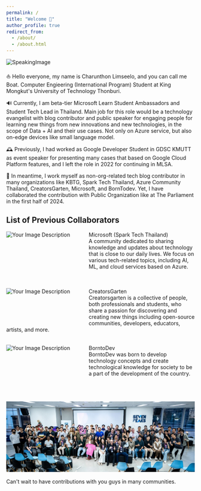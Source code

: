 ```yaml
---
permalink: /
title: "Welcome 👋"
author_profile: true
redirect_from: 
  - /about/
  - /about.html
---
```


![SpeakingImage](https://scontent.fbkk22-2.fna.fbcdn.net/v/t39.30808-6/471150391_2668536860013333_7829739524932187874_n.jpg?_nc_cat=105&ccb=1-7&_nc_sid=127cfc&_nc_eui2=AeEOo4a6D-CVhJcMu1_tt40mGz9OkxdTaQkbP06TF1NpCSPk3cRY8TFZYYD3EhfaDLINYXwuQOxCUGXu6e8_If0x&_nc_ohc=aSUyRCACiW8Q7kNvgFQcGwb&_nc_zt=23&_nc_ht=scontent.fbkk22-2.fna&_nc_gid=A0KIPh36P6jMkv9vPowsVgz&oh=00_AYA_4QMpy7pUQIqmwuRfurtdalnep_jGYDECA6BGWmSf1g&oe=67A155B1)

⛵ Hello everyone, my name is Charunthon Limseelo, and you can call me Boat. Computer Engieering (International Program) Student at King Mongkut's University of Technology Thonburi.

🔊 Currently, I am beta-tier Microsoft Learn Student Ambassadors and Student Tech Lead in Thailand. Main job for this role would be a technology evangelist with blog contributor and public speaker for engaging people for learning new things from new innovations and new technologies, in the scope of Data + AI and their use cases. Not only on Azure service, but also on-edge devices like small language model.

🕰️ Previously, I had worked as Google Developer Student in GDSC KMUTT as event speaker for presenting many cases that based on Google Cloud Platform features, and I left the role in 2022 for continuing in MLSA.

📝 In meantime, I work myself as non-org-related tech blog contributor in many organizations like KBTG, Spark Tech Thailand, Azure Community Thailand, CreatorsGarten, Microsoft, and BornTodev. Yet, I have collaborated the contribution with Public Organization like at The Parliament in the first half of 2024.

List of Previous Collaborators
-------

<div style="text-align: left; position: relative; min-height: 120px;">
 <img src="https://encrypted-tbn0.gstatic.com/images?q=tbn:ANd9GcR8u8BZcgcIxcfgSJsas_HDf2pfYTBlmo2q3g&s" alt="Your Image Description" style="float: left; height: 90px; margin-right: 50px;">
 <div style="transform: translateY(0%);">

Microsoft (Spark Tech Thailand) <br/> A community dedicated to sharing knowledge and updates about technology that is close to our daily lives. We focus on various tech-related topics, including AI, ML, and cloud services based on Azure.
</div>
</div>

<br/>

<div style="text-align: left; position: relative; min-height: 120px;">
 <img src="https://scontent.fbkk22-6.fna.fbcdn.net/v/t39.30808-6/291730149_1726751787657720_8906319279669512067_n.jpg?_nc_cat=102&ccb=1-7&_nc_sid=6ee11a&_nc_eui2=AeFgNtC3jYzLueW3X0gaqbGAoipniRaQC32iKmeJFpALfeVbhksJYtdbTLllXu3ATHq6tsqh4KZnMBw5DWzc3P0Z&_nc_ohc=8AI3mCicZ8UQ7kNvgEPnJlb&_nc_zt=23&_nc_ht=scontent.fbkk22-6.fna&_nc_gid=AfvPF256qGWlcW230AJUv0R&oh=00_AYBH5ZO-6FMbZwTJNc64Q_pRT-gbPG_3gJzlL5GOKVkebQ&oe=67A7EA2F" alt="Your Image Description" style="float: left; height: 90px; margin-right: 50px;">
 <div style="transform: translateY(0%);">

CreatorsGarten <br/> Creatorsgarten is a collective of people, both professionals and students, who share a passion for discovering and creating new things including open-source communities, developers, educators, artists, and more.
</div>
</div>

<br/>

<div style="text-align: left; position: relative; min-height: 120px;">
 <img src="https://scontent.fbkk29-7.fna.fbcdn.net/v/t39.30808-6/339457321_1301277067125145_7374604210670226972_n.png?_nc_cat=1&ccb=1-7&_nc_sid=6ee11a&_nc_eui2=AeEmR4WviN1T-nqO5bbOebo2c6koiE5_1m1zqSiITn_WbR5upLXKwvHia7XKQRTPcmU3cLLogrP5yetWxLjwhkQd&_nc_ohc=0EkICPEFgt8Q7kNvgHpXL0_&_nc_zt=23&_nc_ht=scontent.fbkk29-7.fna&_nc_gid=AAI_ymBRaAaIrM0Ghli9s8T&oh=00_AYBYalh1kipRYhvvRuhDUZxRxEOf-UBUmm7RI0UdVtZjYw&oe=67A7FC16" alt="Your Image Description" style="float: left; height: 90px; margin-right: 50px;">
 <div style="transform: translateY(0%);">

BorntoDev <br/> BorntoDev was born to develop technology concepts and create technological knowledge for society to be a part of the development of the country.
</div>
</div>

<br/>

![alt text](/_pages/image.png)

Can't wait to have contributions with you guys in many communities.
